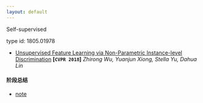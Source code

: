 ```yaml
---
layout: default
---
```


Self-supervised

type id: 1805.01978
- [Unsupervised Feature Learning via Non-Parametric Instance-level
  Discrimination](http://arxiv.org/abs/1805.01978)
  **[`CVPR 2018`]** *Zhirong Wu, Yuanjun Xiong, Stella Yu, Dahua Lin*

#### 阶段总结

- [note](https://ayiinnn.github.io/Essay/src/note/note1)

